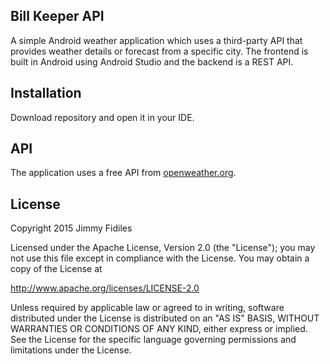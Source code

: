 ## Bill Keeper API

A simple Android weather application which uses a third-party API that provides weather details or
forecast from a specific city. The frontend is built in Android using Android Studio and the backend is a REST API.

## Installation

Download repository and open it in your IDE.

## API

The application uses a free API from [openweather.org](http://openweathermap.org).

## License

Copyright 2015 Jimmy Fidiles

Licensed under the Apache License, Version 2.0 (the "License");
you may not use this file except in compliance with the License.
You may obtain a copy of the License at

   http://www.apache.org/licenses/LICENSE-2.0

Unless required by applicable law or agreed to in writing, software
distributed under the License is distributed on an "AS IS" BASIS,
WITHOUT WARRANTIES OR CONDITIONS OF ANY KIND, either express or implied.
See the License for the specific language governing permissions and
limitations under the License.
